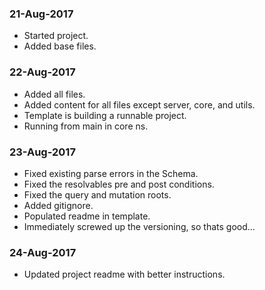 ### 21-Aug-2017

- Started project.
- Added base files.

### 22-Aug-2017
- Added all files.
- Added content for all files except server, core, and utils.
- Template is building a runnable project.
- Running from main in core ns.

### 23-Aug-2017
- Fixed existing parse errors in the Schema.
- Fixed the resolvables pre and post conditions.
- Fixed the query and mutation roots.
- Added gitignore.
- Populated readme in template.
- Immediately screwed up the versioning, so thats good...

### 24-Aug-2017
- Updated project readme with better instructions.

